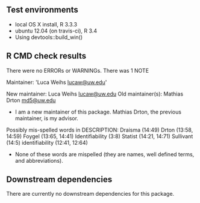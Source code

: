 ## Test environments
* local OS X install, R 3.3.3
* ubuntu 12.04 (on travis-ci), R 3.4
* Using devtools::build_win()

## R CMD check results
There were no ERRORs or WARNINGs. There was 1 NOTE

Maintainer: 'Luca Weihs <lucaw@uw.edu>'

New maintainer:
  Luca Weihs <lucaw@uw.edu>
Old maintainer(s):
  Mathias Drton <md5@uw.edu>

* I am a new maintainer of this package. Mathias Drton, the previous maintainer, 
  is my advisor.

Possibly mis-spelled words in DESCRIPTION:
  Draisma (14:49)
  Drton (13:58, 14:59)
  Foygel (13:65, 14:41)
  Identifiability (3:8)
  Statist (14:21, 14:71)
  Sullivant (14:5)
  identifiability (12:41, 12:64)
  
* None of these words are mispelled (they are names, well defined terms,
  and abbreviations).

## Downstream dependencies
There are currently no downstream dependencies for this package.
